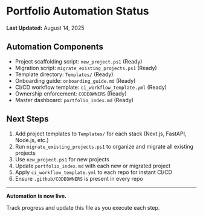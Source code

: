 # Portfolio Automation Status

**Last Updated:** August 14, 2025

## Automation Components
- Project scaffolding script: `new_project.ps1` (Ready)
- Migration script: `migrate_existing_projects.ps1` (Ready)
- Template directory: `Templates/` (Ready)
- Onboarding guide: `onboarding_guide.md` (Ready)
- CI/CD workflow template: `ci_workflow_template.yml` (Ready)
- Ownership enforcement: `CODEOWNERS` (Ready)
- Master dashboard: `portfolio_index.md` (Ready)

## Next Steps
1. Add project templates to `Templates/` for each stack (Next.js, FastAPI, Node.js, etc.)
2. Run `migrate_existing_projects.ps1` to organize and migrate all existing projects
3. Use `new_project.ps1` for new projects
4. Update `portfolio_index.md` with each new or migrated project
5. Apply `ci_workflow_template.yml` to each repo for instant CI/CD
6. Ensure `.github/CODEOWNERS` is present in every repo

---

**Automation is now live.**

Track progress and update this file as you execute each step.
